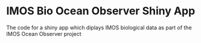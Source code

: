 # IMOS Bio Ocean Observer Shiny App

The code for a shiny app which diplays IMOS biological data as part of the IMOS Ocean Observer project
